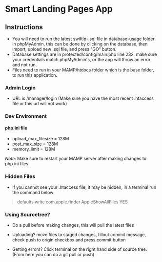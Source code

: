 # Smart Landing Pages App

## Instructions

- You will need to run the latest swiftlp-<Date-Here>.sql file in database-usage folder in phpMyAdmin, this can be done by clicking on the database, then import, upload new .sql file, and press "GO" button.
- Database settings are in protected/config/main.php line 232, make sure your credentials match phpMyAdmin's, or the app will throw an error and not run.
- Files need to run in your MAMP/htdocs folder which is the base folder, to run this application.

### Admin Login

- URL is <Base-URL-For-MAMP>/manager/login (Make sure you have the most recent .htaccess file or this url will not work)

### Dev Environment

#### php.ini file
- upload_max_filesize = 128M
- post_max_size = 128M
- memory_limit = 128M

*Note:* Make sure to restart your MAMP server after making changes to php.ini files.

### Hidden Files

- If you cannot see your .htaccess file, it may be hidden, in a terminal run the command below:

> defaults write com.apple.finder AppleShowAllFiles YES


### Using Sourcetree?

- Do a pull before making changes, this will pull the latest files

- Uploading? move files to staged changes, fillout commit message, check push to origin checkbox and press commit button

- Getting errors? Click terminal on the right hand side of source tree. (From here you can do a git pull or push)
